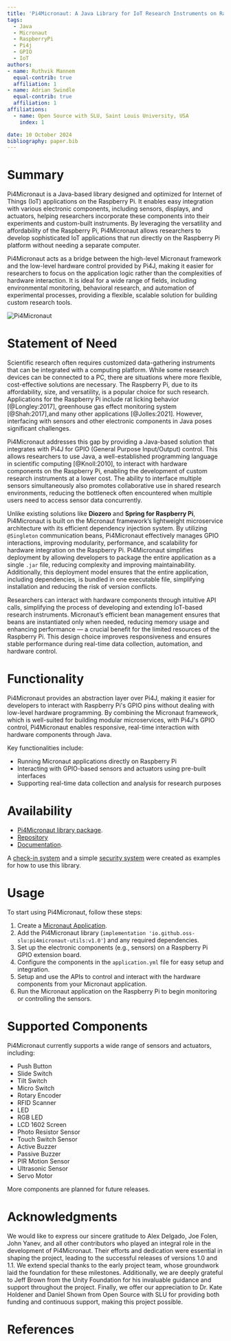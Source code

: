 ```yaml
---
title: 'Pi4Micronaut: A Java Library for IoT Research Instruments on Raspberry Pi'
tags:
  - Java
  - Micronaut
  - RaspberryPi
  - Pi4j
  - GPIO
  - IoT
authors:
- name: Ruthvik Mannem
  equal-contrib: true
  affiliation: 1
- name: Adrian Swindle
  equal-contrib: true
  affiliation: 1
affiliations:
  - name: Open Source with SLU, Saint Louis University, USA
    index: 1

date: 10 October 2024
bibliography: paper.bib
---
```


# Summary

Pi4Micronaut is a Java-based library designed and optimized for Internet of Things (IoT) applications on the Raspberry Pi. 
It enables easy integration with various electronic components, including sensors, displays, and actuators, helping researchers 
incorporate these components into their experiments and custom-built instruments. By leveraging the versatility and affordability 
of the Raspberry Pi, Pi4Micronaut allows researchers to develop sophisticated IoT applications that run directly on the Raspberry Pi 
platform without needing a separate computer.

Pi4Micronaut acts as a bridge between the high-level Micronaut framework and the low-level hardware control provided by Pi4J, 
making it easier for researchers to focus on the application logic rather than the complexities of hardware interaction. 
It is ideal for a wide range of fields, including environmental monitoring, behavioral research, and automation of experimental processes, 
providing a flexible, scalable solution for building custom research tools.

![Pi4Micronaut](architecture_pi4micronaut.png)

# Statement of Need

Scientific research often requires customized data-gathering instruments that can be integrated with a computing platform. 
While some research devices can be connected to a PC, there are situations where more flexible, cost-effective solutions are necessary. 
The Raspberry Pi, due to its affordability, size, and versatility, is a popular choice for such research. Applications for the Raspberry Pi 
include rat licking behavior [@Longley:2017], greenhouse gas effect monitoring system [@Shah:2017],and many other applications [@Jolles:2021]. 
However, interfacing with sensors and other electronic components in Java poses significant challenges. 

Pi4Micronaut addresses this gap by providing a Java-based solution that integrates with Pi4J for GPIO (General Purpose Input/Output) control. 
This allows researchers to use Java, a well-established programming language in scientific computing [@Knoll:2010], to interact with hardware components on the Raspberry Pi, 
enabling the development of custom research instruments at a lower cost. The ability to interface multiple sensors simultaneously also 
promotes collaborative use in shared research environments, reducing the bottleneck often encountered when multiple users need to access sensor data concurrently.

Unlike existing solutions like **Diozero** and **Spring for Raspberry Pi**, Pi4Micronaut is built on the Micronaut framework’s lightweight microservice architecture with its efficient dependency injection system.
By utilizing `@Singleton` communication beans, Pi4Micronaut effectively manages GPIO interactions, improving modularity, performance, and scalability for hardware integration on the Raspberry Pi.
Pi4Micronaut simplifies deployment by allowing developers to package the entire application as a single `.jar` file, reducing complexity and improving maintainability. 
Additionally, this deployment model ensures that the entire application, including dependencies, is bundled in one executable file, simplifying installation and reducing the risk of version conflicts.

Researchers can interact with hardware components through intuitive API calls, simplifying the process of developing and extending IoT-based research instruments.
Micronaut’s efficient bean management ensures that beans are instantiated only when needed, reducing memory usage and enhancing performance — a crucial benefit for the limited resources of the Raspberry Pi.
This design choice improves responsiveness and ensures stable performance during real-time data collection, automation, and hardware control.

# Functionality

Pi4Micronaut provides an abstraction layer over Pi4J, making it easier for developers to interact with Raspberry Pi's GPIO pins without dealing with low-level hardware programming.
By combining the Micronaut framework, which is well-suited for building modular microservices, with Pi4J's GPIO control, Pi4Micronaut enables responsive, real-time interaction with 
hardware components through Java.

Key functionalities include:
- Running Micronaut applications directly on Raspberry Pi
- Interacting with GPIO-based sensors and actuators using pre-built interfaces
- Supporting real-time data collection and analysis for research purposes

# Availability

* [Pi4Micronaut library package](https://central.sonatype.com/artifact/io.github.oss-slu/pi4micronaut-utils).
* [Repository](https://github.com/oss-slu/Pi4Micronaut)
* [Documentation](https://oss-slu.github.io/Pi4Micronaut/).

A [check-in system](https://github.com/oss-slu/SLU_OSS_CheckIn) and a simple [security system](https://github.com/oss-slu/Pi4Micronaut/tree/Home_Automation) were created as examples for how to use this library.

# Usage

To start using Pi4Micronaut, follow these steps:
1. Create a [Micronaut Application](https://micronaut.io/launch/).
2. Add the Pi4Micronaut library (`implementation 'io.github.oss-slu:pi4micronaut-utils:v1.0'`) and any required dependencies.
3. Set up the electronic components (e.g., sensors) on a Raspberry Pi GPIO extension board.
4. Configure the components in the `application.yml` file for easy setup and integration.
5. Setup and use the APIs to control and interact with the hardware components from your Micronaut application.
6. Run the Micronaut application on the Raspberry Pi to begin monitoring or controlling the sensors.

# Supported Components

Pi4Micronaut currently supports a wide range of sensors and actuators, including:
- Push Button
- Slide Switch
- Tilt Switch
- Micro Switch
- Rotary Encoder
- RFID Scanner
- LED
- RGB LED
- LCD 1602 Screen
- Photo Resistor Sensor
- Touch Switch Sensor
- Active Buzzer
- Passive Buzzer
- PIR Motion Sensor
- Ultrasonic Sensor
- Servo Motor

More components are planned for future releases.

# Acknowledgments

We would like to express our sincere gratitude to Alex Delgado, Joe Folen, John Yanev, and all other contributors who played an integral role in the development of Pi4Micronaut. 
Their efforts and dedication were essential in shaping the project, leading to the successful releases of versions 1.0 and 1.1. 
We extend special thanks to the early project team, whose groundwork laid the foundation for these milestones. 
Additionally, we are deeply grateful to Jeff Brown from the Unity Foundation for his invaluable guidance and support throughout the project. 
Finally, we offer our appreciation to Dr. Kate Holdener and Daniel Shown from Open Source with SLU for providing both funding and continuous support, making this project possible.

# References
